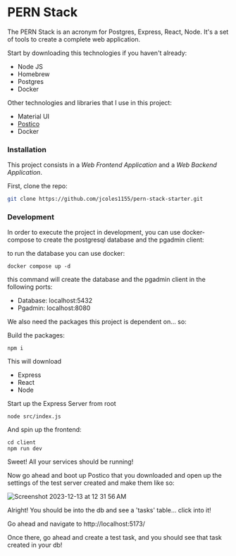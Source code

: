 # PERN Stack

The PERN Stack is an acronym for Postgres, Express, React, Node. It's a set of tools to create a complete web application.

Start by downloading this technologies if you haven't already:

* Node JS
* Homebrew
* Postgres
* Docker

Other technologies and libraries that I use in this project:

* Material UI
* [Postico](https://eggerapps.at/postico2/)
* Docker

### Installation

This project consists in a *Web Frontend Application* and a *Web Backend Application*.

First, clone the repo:

```bash
git clone https://github.com/jcoles1155/pern-stack-starter.git
```

### Development

In order to execute the project in development, you can use docker-compose to create the postgresql database and the pgadmin client:

to run the database you can use docker:

```
docker compose up -d
```

this command will create the database and the pgadmin client in the following ports:

- Database: localhost:5432
- Pgadmin: localhost:8080

We also need the packages this project is dependent on... so:

Build the packages:

```
npm i
```

This will download

* Express
* React
* Node

Start up the Express Server from root

```
node src/index.js
```

And spin up the frontend:

```
cd client
npm run dev
```

Sweet!  All your services should be running!

Now go ahead and boot up Postico that you downloaded and open up the settings of the test server created and make them like so:

![Screenshot 2023-12-13 at 12 31 56 AM](https://github.com/jcoles1155/pern-stack-starter/assets/7937257/8bdb55fe-b2a5-4fe6-88cf-104cb8d811b1)

Alright!  You should be into the db and see a 'tasks' table... click into it!

Go ahead and navigate to http://localhost:5173/

Once there, go ahead and create a test task, and you should see that task created in your db!

